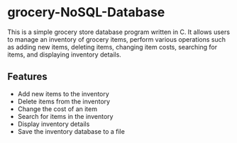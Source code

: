# grocery-NoSQL-Database

This is a simple grocery store database program written in C. It allows users to manage an inventory of grocery items, perform various operations such as adding new items, deleting items, changing item costs, searching for items, and displaying inventory details.

## Features

- Add new items to the inventory
- Delete items from the inventory
- Change the cost of an item
- Search for items in the inventory
- Display inventory details
- Save the inventory database to a file